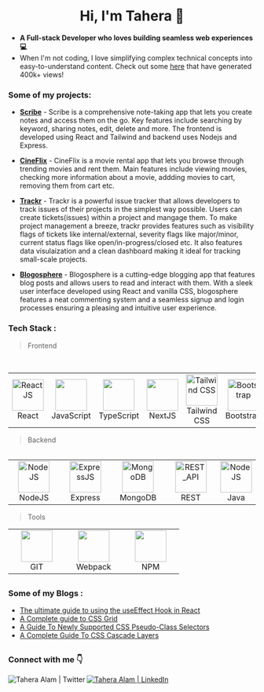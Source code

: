 <h1 align="center">Hi, I'm Tahera 👋  </h1>

- **A Full-stack Developer who loves building seamless web experiences  💻** <br />
- When I'm not coding, I love simplifying complex technical concepts into easy-to-understand content. Check out some [here](https://www.lambdatest.com/blog/author/taheraalam/) that have generated 400k+ views!

### Some of my projects:
   
  - [**Scribe**](https://scribe-note-taker.vercel.app/) - Scribe is a comprehensive note-taking app that lets you create notes and access them on the go. Key features include searching by keyword, sharing notes, edit, delete and more. The frontend is developed using React and Tailwind and backend uses Nodejs and Express.
   
  - [**CineFlix**](https://cine-flix-rent.vercel.app/) - CineFlix is a movie rental app that lets you browse through trending movies and rent them. Main features include viewing movies, checking more information about a movie, addding movies to cart, removing them from cart etc.

 - [**Trackr**](https://trackr.cyclic.app/) - Trackr is a powerful issue tracker that allows developers to track issues of their projects in the simplest way possible. Users can create tickets(issues) within a project and mangage them. To make project management a breeze, trackr provides features such as visibility flags of tickets like internal/external, severity flags like major/minor, current status flags like open/in-progress/closed etc. It also features data visulaization and a clean dashboard making it ideal for tracking small-scale projects. 
   
 - [**Blogosphere**](https://blogosphere.cyclic.app/) - Blogosphere is a cutting-edge blogging app that features blog posts and allows users to read and interact with them. With a sleek user interface developed using React and vanilla CSS, blogosphere features a neat commenting system and a seamless signup and login processes ensuring a pleasing and intuitive user experience.
   
    
### Tech Stack :
>Frontend
<table>
        <tbody>
            <tr>
                <td align="center" width="25%">
                    <a href="#">
                        <img src="https://cdn.svgporn.com/logos/react.svg" alt="ReactJS" height="64px" width="64px">
                    </a>
                    <br>React
                </td>
              <td align="Center" width="25%">   
        <a href="#" >
        <img height="64px" width="64px" src="https://cdn.svgporn.com/logos/javascript.svg">
      </a>
      <br>JavaScript
</td>
      <td align="Center" width="25%">   
        <a href="#dhrumi-tech" >
        <img  height="64px" width="64px" src="https://img.icons8.com/color/96/null/typescript.png"/>
      </a>
      <br>TypeScript
</td>
        <td align="Center" width="25%">   
        <a href="#" >
        <img height="64px" width="64px" src="https://cdn.svgporn.com/logos/nextjs.svg">
      </a>
      <br>NextJS
</td>
               <td align="center" width="25%">
                    <a href="#">
                        <img src="https://img.icons8.com/color/96/null/tailwindcss.png" alt="Tailwind CSS" height="64px" width="64px">
                    </a>
                    <br>Tailwind CSS
                </td>
              <td align="center" width="25%">
                    <a href="#">
                        <img src="https://cdn.svgporn.com/logos/bootstrap.svg" alt="Bootstrap" height="64px" width="64px">
                    </a>
                    <br>Bootstrap
                </td>
              <td align="center" width="25%">
                    <a href="#">
                        <img src="https://cdn.jsdelivr.net/gh/devicons/devicon/icons/html5/html5-original.svg" alt="HTML" height="64px" width="64px">
                    </a>
                    <br>HTML5
                </td>
              <td align="center" width="25%">
                    <a href="#">
                        <img src="https://cdn.jsdelivr.net/gh/devicons/devicon/icons/css3/css3-original.svg" alt="CSS" height="64px" width="64px">
                    </a>
                    <br> CSS3
                </td>
              <br>	 
              
</tr>
</tbody>
<table>
	
>Backend
<table>
   <tbody>
	 <tr>
              <td align="center" width="25%">
                    <a href="#">
                        <img src="https://img.icons8.com/color/96/null/nodejs.png" alt="NodeJS" height="64px" width="64px">
                    </a>
                    <br>NodeJS
                </td>
     <td align="center" width="25%">
                    <a href="#">
                        <img src="https://cdn.jsdelivr.net/gh/devicons/devicon/icons/express/express-original.svg" alt="ExpressJS" height="64px" width="64px">
                    </a>
                    <br>Express
                </td>
     <td align="center" width="25%">
                    <a href="#">
                        <img src="https://cdn.jsdelivr.net/gh/devicons/devicon/icons/mongodb/mongodb-original.svg" alt="MongoDB" height="64px" width="64px">
                    </a>
                    <br>MongoDB
                </td>
     <td align="center" width="25%">
                    <a href="#">
                        <img src="https://encrypted-tbn0.gstatic.com/images?q=tbn:ANd9GcTSvSF29gUtSIPICBCEiw-ZS4qVsxuWt8ASMA&usqp=CAU" alt="REST_API" height="64px" width="64px">
                    </a>
                    <br>REST
                </td>
		 <td align="center" width="25%">
                    <a href="#">
                        <img src="https://cdn.jsdelivr.net/gh/devicons/devicon/icons/java/java-original.svg" alt="NodeJS" height="64px" width="64px">
                    </a>
                    <br>Java
                </td>
            </tr>
        </tbody>
    </table>
    
  >Tools
	
<table>
   <tbody>
	 <tr>
		  
<td align="Center" width="25%">   
        <a href="#" >
        <img height="64px" width="64px" src="https://upload.wikimedia.org/wikipedia/commons/thumb/3/3f/Git_icon.svg/1200px-Git_icon.svg.png">
      </a>
      <br>GIT
  </td>
  <td align="Center" width="25%">   
        <a href="#" >
        <img height="64px" width="64px" src="https://cdn.jsdelivr.net/gh/devicons/devicon/icons/webpack/webpack-original.svg">
      </a>
      <br>Webpack
  </td>
   <td align="Center" width="25%">   
        <a href="#" >
        <img height="64px" width="64px" src="https://cdn.jsdelivr.net/gh/devicons/devicon/icons/npm/npm-original-wordmark.svg">
      </a>
      <br>NPM
  </td>
   
</tr>
</tbody>
  </table>
  
##

### Some of my Blogs :

- <a href="https://www.zipy.ai/blog/useeffect-hook-guide">The ultimate guide to using the useEffect Hook in React</a>
- <a href="https://www.lambdatest.com/blog/css-grid/">A Complete guide to CSS Grid</a>
- <a href="https://www.lambdatest.com/blog/css-pseudo-class-selectors/">A Guide To Newly Supported CSS Pseudo-Class Selectors</a>
- <a href="https://www.lambdatest.com/blog/css-cascade-layers/">A Complete Guide To CSS Cascade Layers</a>

##

###


##

### Connect with me 👇
<a href="https://twitter.com/alam_tahera">
  <img align="left" alt="Tahera Alam | Twitter "src="https://img.icons8.com/fluent/48/000000/twitter.png"/>
</a>
<a href="https://www.linkedin.com/in/tahera-alam/">
  <img align="keft" alt="Tahera Alam | LinkedIn "src="https://img.icons8.com/fluent/48/000000/linkedin.png"/>
</a>
